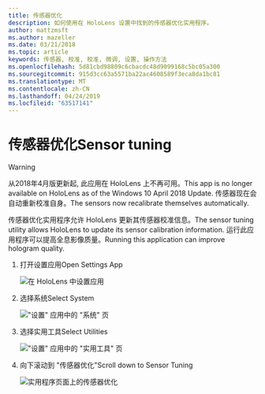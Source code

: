 ```yaml
---
title: 传感器优化
description: 如何使用在 HoloLens 设置中找到的传感器优化实用程序。
author: mattzmsft
ms.author: mazeller
ms.date: 03/21/2018
ms.topic: article
keywords: 传感器, 校准, 校准, 微调, 设置, 操作方法
ms.openlocfilehash: 5d81cbd98809c6cbacdc48d9099168c5bc05a300
ms.sourcegitcommit: 915d3cc63a5571ba22ac4608589f3eca8da1bc81
ms.translationtype: MT
ms.contentlocale: zh-CN
ms.lasthandoff: 04/24/2019
ms.locfileid: "63517141"
---
```

# <a name="sensor-tuning"></a><span data-ttu-id="6665e-104">传感器优化</span><span class="sxs-lookup"><span data-stu-id="6665e-104">Sensor tuning</span></span>

>[!WARNING]
><span data-ttu-id="6665e-105">从2018年4月版更新起, 此应用在 HoloLens 上不再可用。</span><span class="sxs-lookup"><span data-stu-id="6665e-105">This app is no longer available on HoloLens as of the Windows 10 April 2018 Update.</span></span> <span data-ttu-id="6665e-106">传感器现在会自动重新校准自身。</span><span class="sxs-lookup"><span data-stu-id="6665e-106">The sensors now recalibrate themselves automatically.</span></span> 

<span data-ttu-id="6665e-107">传感器优化实用程序允许 HoloLens 更新其传感器校准信息。</span><span class="sxs-lookup"><span data-stu-id="6665e-107">The sensor tuning utility allows HoloLens to update its sensor calibration information.</span></span> <span data-ttu-id="6665e-108">运行此应用程序可以提高全息影像质量。</span><span class="sxs-lookup"><span data-stu-id="6665e-108">Running this application can improve hologram quality.</span></span>

1. <span data-ttu-id="6665e-109">打开设置应用</span><span class="sxs-lookup"><span data-stu-id="6665e-109">Open Settings App</span></span>

   ![在 HoloLens 中设置应用](images/settingssensortuning-500px.png)
  
2. <span data-ttu-id="6665e-111">选择系统</span><span class="sxs-lookup"><span data-stu-id="6665e-111">Select System</span></span>

   !["设置" 应用中的 "系统" 页](images/systemsensortuning-500px.png)
  
3. <span data-ttu-id="6665e-113">选择实用工具</span><span class="sxs-lookup"><span data-stu-id="6665e-113">Select Utilities</span></span>

   !["设置" 应用中的 "实用工具" 页](images/utilitiessensortuning-500px.png)
  
4. <span data-ttu-id="6665e-115">向下滚动到 "传感器优化"</span><span class="sxs-lookup"><span data-stu-id="6665e-115">Scroll down to Sensor Tuning</span></span>

   ![实用程序页面上的传感器优化](images/sensortuningsettingsapp-500px.png)
